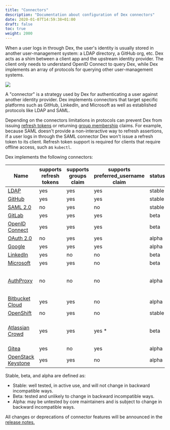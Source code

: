 ```yaml
---
title: "Connectors"
description: "Documentation about configuration of Dex connectors"
date: 2020-01-07T14:59:38+01:00
draft: false
toc: true
weight: 2000
---
```


When a user logs in through Dex, the user's identity is usually stored in another user-management system: a LDAP directory, a GitHub org, etc. Dex acts as a shim between a client app and the upstream identity provider. The client only needs to understand OpenID Connect to query Dex, while Dex implements an array of protocols for querying other user-management systems.

![](/img/dex-flow.png)

A "connector" is a strategy used by Dex for authenticating a user against another identity provider. Dex implements connectors that target specific platforms such as GitHub, LinkedIn, and Microsoft as well as established protocols like LDAP and SAML.

Depending on the connectors limitations in protocols can prevent Dex from issuing [refresh tokens][scopes] or returning [group membership][scopes] claims. For example, because SAML doesn't provide a non-interactive way to refresh assertions, if a user logs in through the SAML connector Dex won't issue a refresh token to its client. Refresh token support is required for clients that require offline access, such as `kubectl`.

Dex implements the following connectors:

| Name | supports refresh tokens | supports groups claim | supports preferred_username claim | status | notes |
| ---- | ----------------------- | --------------------- | --------------------------------- | ------ | ----- |
| [LDAP](/docs/connectors/ldap/) | yes | yes | yes | stable | |
| [GitHub](/docs/connectors/github/) | yes | yes | yes | stable | |
| [SAML 2.0](/docs/connectors/saml/) | no | yes | no | stable |
| [GitLab](/docs/connectors/gitlab/) | yes | yes | yes | beta | |
| [OpenID Connect](/docs/connectors/oidc/) | yes | yes | yes | beta | Includes Salesforce, Azure, etc. |
| [OAuth 2.0](/docs/connectors/oauth/) | no | yes | yes | alpha |
| [Google](/docs/connectors/google/) | yes | yes | yes | alpha | |
| [LinkedIn](/docs/connectors/linkedin/) | yes | no | no | beta | |
| [Microsoft](/docs/connectors/microsoft/) | yes | yes | no | beta | |
| [AuthProxy](/docs/connectors/authproxy/) | no | no | no | alpha | Authentication proxies such as Apache2 mod_auth, etc. |
| [Bitbucket Cloud](/docs/connectors/bitbucketcloud/) | yes | yes | no | alpha | |
| [OpenShift](/docs/connectors/openshift/) | no | yes | no | stable | |
| [Atlassian Crowd](/docs/connectors/atlassian-crowd/) | yes | yes | yes * | beta | preferred_username claim must be configured through config |
| [Gitea](/docs/connectors/gitea/) | yes | no | yes | alpha | |
| [OpenStack Keystone](/docs/connectors/keystone/) | yes | yes | no | alpha |  |


Stable, beta, and alpha are defined as:

* Stable: well tested, in active use, and will not change in backward incompatible ways.
* Beta: tested and unlikely to change in backward incompatible ways.
* Alpha: may be untested by core maintainers and is subject to change in backward incompatible ways.

All changes or deprecations of connector features will be announced in the [release notes.][release-notes]

[scopes]: /docs/custom-scopes-claims-clients.md#scopes
[release-notes]: https://github.com/dexidp/dex/releases
